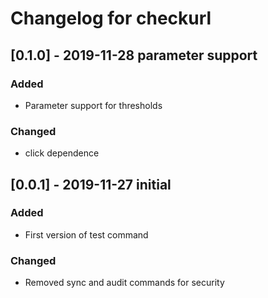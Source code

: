 #  Changelog for checkurl

## [0.1.0] - 2019-11-28 parameter support 
### Added
- Parameter support for thresholds
### Changed
- click dependence

## [0.0.1] - 2019-11-27 initial 
### Added
- First version of test command
### Changed
- Removed sync and audit commands for security

